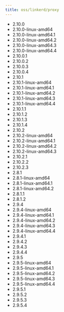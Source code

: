 ```yaml
---
title: oss/linkerd/proxy
---
```

- 2.10.0
- 2.10.0-linux-amd64
- 2.10.0-linux-amd64.1
- 2.10.0-linux-amd64.2
- 2.10.0-linux-amd64.3
- 2.10.0-linux-amd64.4
- 2.10.0.1
- 2.10.0.2
- 2.10.0.3
- 2.10.0.4
- 2.10.1
- 2.10.1-linux-amd64
- 2.10.1-linux-amd64.1
- 2.10.1-linux-amd64.2
- 2.10.1-linux-amd64.3
- 2.10.1-linux-amd64.4
- 2.10.1.1
- 2.10.1.2
- 2.10.1.3
- 2.10.1.4
- 2.10.2
- 2.10.2-linux-amd64
- 2.10.2-linux-amd64.1
- 2.10.2-linux-amd64.2
- 2.10.2-linux-amd64.3
- 2.10.2.1
- 2.10.2.2
- 2.10.2.3
- 2.8.1
- 2.8.1-linux-amd64
- 2.8.1-linux-amd64.1
- 2.8.1-linux-amd64.2
- 2.8.1.1
- 2.8.1.2
- 2.9.4
- 2.9.4-linux-amd64
- 2.9.4-linux-amd64.1
- 2.9.4-linux-amd64.2
- 2.9.4-linux-amd64.3
- 2.9.4-linux-amd64.4
- 2.9.4.1
- 2.9.4.2
- 2.9.4.3
- 2.9.4.4
- 2.9.5
- 2.9.5-linux-amd64
- 2.9.5-linux-amd64.1
- 2.9.5-linux-amd64.2
- 2.9.5-linux-amd64.3
- 2.9.5-linux-amd64.4
- 2.9.5.1
- 2.9.5.2
- 2.9.5.3
- 2.9.5.4
